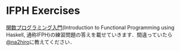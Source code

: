 # IFPH Exercises
[関数プログラミング入門](http://amzn.to/1pdO5KX)(Introduction to Functional Programming using Haskell, 通称IFPH)の練習問題の答えを載せていきます．間違っていたら[@na2hiro](https://twitter.com/na2hiro)に教えてください．

